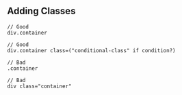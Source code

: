 ## Adding Classes

```slim
// Good
div.container

// Good
div.container class=("conditional-class" if condition?)

// Bad
.container

// Bad
div class="container"
```
